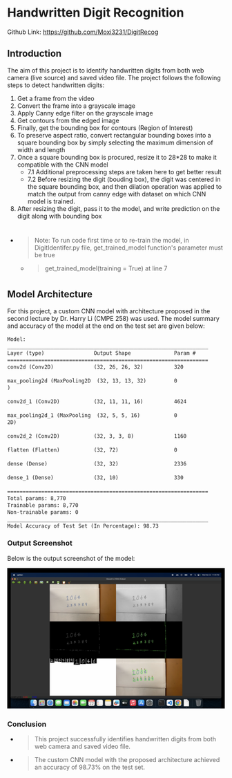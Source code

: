 # Handwritten Digit Recognition


Github Link: https://github.com/Moxi3231/DigitRecog
## Introduction
The aim of this project is to identify handwritten digits from both web camera (live source) and saved video file. The project follows the following steps to detect handwritten digits:

1. Get a frame from the video
2. Convert the frame into a grayscale image
3. Apply Canny edge filter on the grayscale image
4. Get contours from the edged image
5. Finally, get the bounding box for contours (Region of Interest)
6. To preserve aspect ratio, convert rectangular bounding boxes into a square bounding box by simply selecting the maximum dimension of width and length
7. Once a square bounding box is procured, resize it to 28*28 to make it compatible with the CNN model
    - 7.1 Additional preprocessing steps are taken here to get better result
    - 7.2 Before resizing the digit (bouding box), the digit was centered in the square bounding box, and then dilation operation was applied to match the output from canny edge with dataset on which CNN model is trained.
8. After resizing the digit, pass it to the model, and write prediction on the digit along with bounding box


#
- > Note: To run code first time or to re-train the model, in DigitIdentifer.py file, get_trained_model function's parameter must be true
    - > get_trained_model(training = True) at line 7
#
## Model Architecture
For this project, a custom CNN model with architecture proposed in the second lecture by Dr. Harry Li (CMPE 258) was used. The model summary and accuracy of the model at the end on the test set are given below:

    Model:
    _________________________________________________________________
    Layer (type)                Output Shape              Param #   
    =================================================================
    conv2d (Conv2D)             (32, 26, 26, 32)          320       
                                                                                
    max_pooling2d (MaxPooling2D  (32, 13, 13, 32)         0         
    )                                                               
                                                                                
    conv2d_1 (Conv2D)           (32, 11, 11, 16)          4624      
                                                                                
    max_pooling2d_1 (MaxPooling  (32, 5, 5, 16)           0         
    2D)                                                             
                                                                                
    conv2d_2 (Conv2D)           (32, 3, 3, 8)             1160      
                                                                                
    flatten (Flatten)           (32, 72)                  0         
                                                                                
    dense (Dense)               (32, 32)                  2336      
                                                                                
    dense_1 (Dense)             (32, 10)                  330       
                                                                                
    =================================================================
    Total params: 8,770
    Trainable params: 8,770
    Non-trainable params: 0
    _________________________________________________________________
    Model Accuracy of Test Set (In Percentage): 98.73

### Output Screenshot
Below is the output screenshot of the model:

![Alt text](./Screenshot%202023-03-22%20at%2011.15.38%20PM.png "Handwritten Digit Recognition Output")

### Conclusion
- > This project successfully identifies handwritten digits from both web camera and saved video file. 
- > The custom CNN model with the proposed architecture achieved an accuracy of 98.73% on the test set.